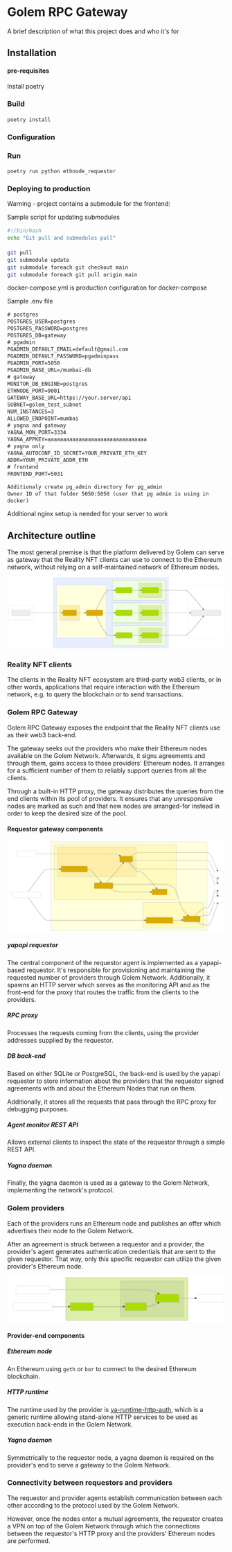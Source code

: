 # Golem RPC Gateway

A brief description of what this project does and who it's for


## Installation

#### pre-requisites

Install poetry

### Build

`poetry install`

### Configuration

### Run

`poetry run python ethnode_requestor`


### Deploying to production

Warning - project contains a submodule for the frontend:

Sample script for updating submodules

```bash
#!/bin/bash
echo "Git pull and submodules pull"

git pull
git submodule update
git submodule foreach git checkout main
git submodule foreach git pull origin main
```

docker-compose.yml is production configuration for docker-compose

Sample .env file 

```
# postgres
POSTGRES_USER=postgres 
POSTGRES_PASSWORD=postgres
POSTGRES_DB=gateway
# pgadmin
PGADMIN_DEFAULT_EMAIL=default@gmail.com
PGADMIN_DEFAULT_PASSWORD=pgadminpass
PGADMIN_PORT=5050
PGADMIN_BASE_URL=/mumbai-db
# gateway
MONITOR_DB_ENGINE=postgres
ETHNODE_PORT=9001
GATEWAY_BASE_URL=https://your.server/api
SUBNET=golem_test_subnet
NUM_INSTANCES=3
ALLOWED_ENDPOINT=mumbai
# yagna and gateway
YAGNA_MON_PORT=3334
YAGNA_APPKEY=aaaaaaaaaaaaaaaaaaaaaaaaaaaaaaaa
# yagna only
YAGNA_AUTOCONF_ID_SECRET=YOUR_PRIVATE_ETH_KEY
ADDR=YOUR_PRIVATE_ADDR_ETH
# frontend
FRONTEND_PORT=5031
```

```
Additionaly create pg_admin directory for pg_admin
Owner ID of that folder 5050:5050 (user that pg admin is using in docker)
```

Additional nginx setup is needed for your server to work

## Architecture outline

The most general premise is that the platform delivered by Golem can serve as
gateway that the Reality NFT clients can use to connect to the Ethereum network,
without relying on a self-maintained network of Ethereum nodes.

![Architecture outline](docs/architecture_outline.svg)

### Reality NFT clients

The clients in the Reality NFT ecosystem are third-party web3 clients, or in other words, 
applications that require interaction with the Ethereum network, e.g. to query the
blockchain or to send transactions.

### Golem RPC Gateway

Golem RPC Gateway exposes the endpoint that the Reality NFT clients use as their
web3 back-end.

The gateway seeks out the providers who make their Ethereum nodes available on the 
Golem Network. Afterwards, it signs agreements and through them, gains access to those 
providers' Ethereum nodes. It arranges for a sufficient number of them to reliably 
support queries from all the clients.

Through a built-in HTTP proxy, the gateway distributes the queries from the end clients 
within its pool of providers. It ensures that any unresponsive nodes are marked as such
and that new nodes are arranged-for instead in order to keep the desired size of the 
pool.

#### Requestor gateway components

![Requestor agent](docs/requestor_agent.svg)

##### yapapi requestor

The central component of the requestor agent is implemented as a yapapi-based requestor.
It's responsible for provisioning and maintaining the requested number of providers
through Golem Network. Additionally, it spawns an HTTP server which serves as the
monitoring API and as the front-end for the proxy that routes the traffic from the
clients to the providers.

##### RPC proxy

Processes the requests coming from the clients, using the provider addresses supplied
by the requestor.

##### DB back-end

Based on either SQLite or PostgreSQL, the back-end is used by the yapapi requestor to
store information about the providers that the requestor signed agreements with and
about the Ethereum Nodes that run on them.

Additionally, it stores all the requests that pass through the RPC proxy for debugging
purposes.

##### Agent monitor REST API

Allows external clients to inspect the state of the requestor through a simple REST API.


##### Yagna daemon

Finally, the yagna daemon is used as a gateway to the Golem Network, implementing the
network's protocol.


### Golem providers

Each of the providers runs an Ethereum node and publishes an offer which advertises their
node to the Golem Network.

After an agreement is struck between a requestor and a provider, the provider's agent
generates authentication credentials that are sent to the given requestor. That way,
only this specific requestor can utilize the given provider's Ethereum node.

![Provider agent](docs/provider_agent.svg)

#### Provider-end components

##### Ethereum node

An Ethereum using `geth` or `bor` to connect to the desired Ethereum blockchain.

##### HTTP runtime

The runtime used by the provider is [ya-runtime-http-auth](https://github.com/golemfactory/ya-runtime-http-auth),
which is a generic runtime allowing stand-alone HTTP services to be used as execution
back-ends in the Golem Network.

##### Yagna daemon

Symmetrically to the requestor node, a yagna daemon is required on the provider's end to
serve a gateway to the Golem Network.


### Connectivity between requestors and providers

The requestor and provider agents establish communication between each other according 
to the protocol used by the Golem Network.

However, once the nodes enter a mutual agreements, the requestor creates a VPN on top
of the Golem Network through which the connections between the requestor's HTTP proxy 
and the providers' Ethereum nodes are performed.

